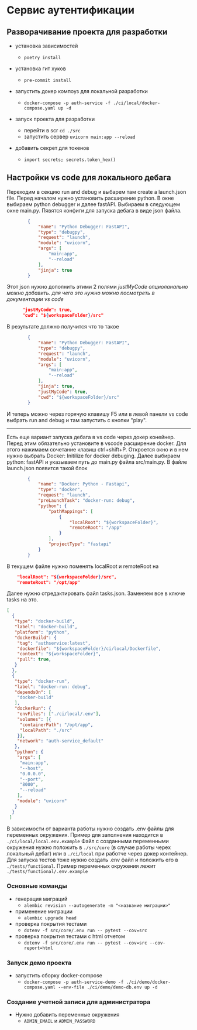 # Сервис аутентификации

## Разворачивание проекта для разработки

- установка зависимостей
  - `poetry install`

- установка гит хуков
  - `pre-commit install`

- запустить докер компоуз для локальной разработки
  - `docker-compose -p auth-service -f ./ci/local/docker-compose.yaml up -d`

- запуск проекта для разработки
  - перейти в scr `cd ./src`
  - запустить сервер `uvicorn main:app --reload`

- добавить секрет для токенов
  - `import secrets; secrets.token_hex()`

## Настройки vs code для локального дебага

Переходим в секцию run and debug и выбарем там create a launch.json file.
Перед началом нужно установить расширение python.
В окне выбираем python debugger и далее fastAPI. Выбираем в следующем окне main.py.
Пявятся конфиги для запуска дебага в виде json файла.

```json
        {
            "name": "Python Debugger: FastAPI",
            "type": "debugpy",
            "request": "launch",
            "module": "uvicorn",
            "args": [
                "main:app",
                "--reload"
            ],
            "jinja": true
        }
```

Этот json нужно дополнить этими 2 полями *justMyCode опциоланально можно добавить. для чего это нужно можно посмотреть в документации vs code*

```json
      "justMyCode": true,
      "cwd": "${workspaceFolder}/src"
```

В результате должно получится что то такое

```json
        {
            "name": "Python Debugger: FastAPI",
            "type": "debugpy",
            "request": "launch",
            "module": "uvicorn",
            "args": [
                "main:app",
                "--reload"
            ],
            "jinja": true,
            "justMyCode": true,
            "cwd": "${workspaceFolder}/src"
        }
```

И теперь можно через горячую клавишу F5 или в левой панели vs code выбрать run and debug
и там запустить с кнопки "play".
***
Есть еще вариант запуска дебага в vs code через докер конейнер. Перед этим обязательно установите в vscode расширение
docker.
Для этого нажимаем сочетание клавиш ctrl+shift+P. Откроется окно и в нем нужно выбрать
Docker: Initilize for docker debuging.
Далее выбираем python: fastAPI и указываем путь до main.py файла src/main.py.
В файле launch.json появится такой блок

```json
        {
            "name": "Docker: Python - Fastapi",
            "type": "docker",
            "request": "launch",
            "preLaunchTask": "docker-run: debug",
            "python": {
                "pathMappings": [
                    {
                        "localRoot": "${workspaceFolder}",
                        "remoteRoot": "/app"
                    }
                ],
                "projectType": "fastapi"
            }
        }
```

В текущем файле нужно поменять localRoot и remoteRoot на

```json
    "localRoot": "${workspaceFolder}/src",
    "remoteRoot": "/opt/app"
```

Далее нужно отредактировать файл tasks.json. Заменяем все в ключе tasks на это.

```json
[
  {
   "type": "docker-build",
   "label": "docker-build",
   "platform": "python",
   "dockerBuild": {
    "tag": "authservice:latest",
    "dockerfile": "${workspaceFolder}/ci/local/Dockerfile",
    "context": "${workspaceFolder}",
    "pull": true,
   }
  },
  {
   "type": "docker-run",
   "label": "docker-run: debug",
   "dependsOn": [
    "docker-build"
   ],
   "dockerRun": {
    "envFiles": ["./ci/local/.env"],
    "volumes": [{
     "containerPath": "/opt/app",
     "localPath": "./src"
    }],
    "network": "auth-service_default"
   },
   "python": {
    "args": [
     "main:app",
     "--host",
     "0.0.0.0",
     "--port",
     "8000",
     "--reload"
    ],
    "module": "uvicorn"
   }
  }
 ]
```

В зависимости от варианта работы нужно создать .env файлы для переменных окружения.
Пример для заполнения находится в `./ci/local/local.env.example`
Файл с созданными переменными окружения нужно положить в `./src/core` (в случае работы черех локальный дебаг) или
в `./ci/local` при работче через докер контейнер.
Для запуска тестов тоже нужно создать .env файл и положить его в `./tests/functional`. Пример переменных окружения лежит
`./tests/functional/.env.example`

### Основные команды

- генерация миграций
  - `alembic revision --autogenerate -m "<название миграции>"`
- применение миграции
  - `alembic upgrade head`
- проверка покрытия тестами
  - `dotenv -f src/core/.env run -- pytest --cov=src`
- проверка покрытия тестами c html отчетом
  - `dotenv -f src/core/.env run -- pytest --cov=src --cov-report=html`

### Запуск демо проекта

- запустить сборку docker-compose
  - `docker-compose -p auth-service-demo -f ./ci/demo/docker-compose.yaml --env-file ./ci/demo/demo-db.env up -d`

### Создание учетной записи для администратора

- Нужно добавить переменные окружения
  - `ADMIN_EMAIL` и `ADMIN_PASSWORD`
